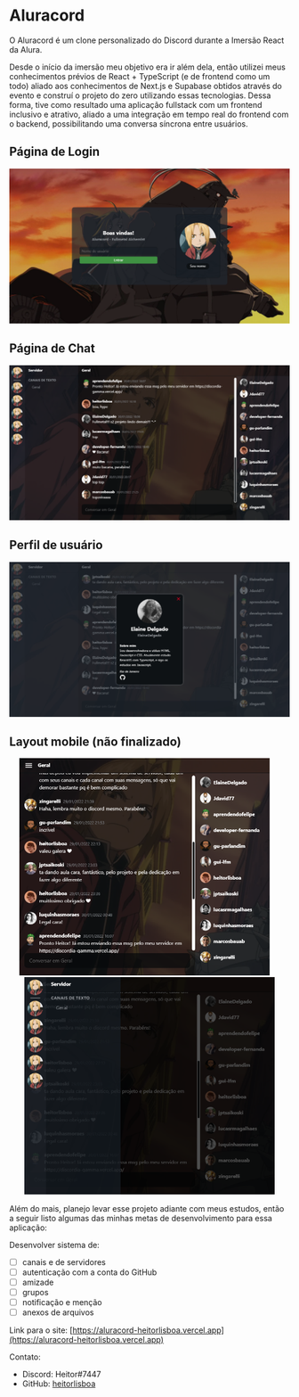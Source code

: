 # Aluracord

O Aluracord é um clone personalizado do Discord durante a Imersão React da Alura.

Desde o início da imersão meu objetivo era ir além dela, então utilizei meus conhecimentos prévios de React + TypeScript (e de frontend como um todo) aliado aos conhecimentos de Next.js e Supabase obtidos através do evento e construí o projeto do zero utilizando essas tecnologias. Dessa forma, tive como resultado uma aplicação fullstack com um frontend inclusivo e atrativo, aliado a uma integração em tempo real do frontend com o backend, possibilitando uma conversa síncrona entre usuários.

## Página de Login

<p align="center">
  <img src="/showcase/login-page.png" alt="Página de Login" />
</p>

## Página de Chat

<p align="center">
  <img src="/showcase/layout-desktop.png" alt="Página de Chat" />
</p>

## Perfil de usuário

<p align="center">
  <img src="/showcase/profile-card.png" alt="Perfil de usuário" />
</p>

## Layout mobile (não finalizado)

<p align="center">
  <img src="/showcase/layout-mobile-nav-closed.png" alt="Página de chat versão mobile com a navegação fechada" width="450" />
  &emsp;
  <img src="/showcase/layout-mobile-nav-open.png" alt="Página de chat versão mobile com a navegação aberta" width="450" />
</p>

Além do mais, planejo levar esse projeto adiante com meus estudos, então a seguir listo algumas das minhas metas de desenvolvimento para essa aplicação:

Desenvolver sistema de:

- [ ] canais e de servidores
- [ ] autenticação com a conta do GitHub
- [ ] amizade
- [ ] grupos
- [ ] notificação e menção
- [ ] anexos de arquivos

Link para o site: [https://aluracord-heitorlisboa.vercel.app](https://aluracord-heitorlisboa.vercel.app)

Contato:

- Discord: Heitor#7447
- GitHub: [heitorlisboa](https://github.com/heitorlisboa)
